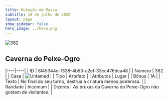 ```yaml
---
title: Mutação em Massa
subtitle: 10 de julho de 2020
layout: page
show_sidebar: false
hero_image: ../hero.png
---
```


![382](https://cdn.keyforgegame.com/media/card_front/pt/479_382_JWPCPPFG5F2W_pt.png)

## Caverna do Peixe-Ogro

|----|----|
| ID | 8f45344e-f338-4b53-a2ef-33cc476dca48 |
| Número | 382 |
| Casa | ![Untamed](https://archonarcana.com/images/thumb/b/bd/Untamed.png/22px-Untamed.png "Indomados") |
| Tipo | Artefato |
| Atributos | Lugar |
| Bônus | 1A |
| Texto | No final do seu turno, destrua a criatura menos poderosa. |
| Raridade | Incomum |
| Dizeres | As bruxas da Caverna do Peixe-Ogro  não gostam de visitantes. |
